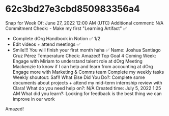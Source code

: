 # 62c3bd27e3cbd850983356a4

Snap for Week Of: June 27, 2022 12:00 AM (UTC)
Additional comment: N/A
Commitment Check: - Make my first "Learning Artifact" ✅
- Complete dOrg Handbook in Notion ✅ 1/2
- Edit videos + attend meetings ✅
- Smile!!! You will finish your first month haha ✅
Name: Joshua Santiago Cruz Pérez
Temperature Check: Amazed!
Top Goal 4 Coming Week: Engage with Miriam to understand talent role at dOrg
Meeting Mackenzie to know if I can help and learn from accounting at dOrg
Engage more with Marketing & Comms team
Complete my weekly tasks
Weekly shoutout: Saf!!
What Else Did You Do?: Complete some documents about projects + attend my mid-term internship review with Clara!
What do you need help on?: N/A
Created time: July 5, 2022 1:25 AM
What did you learn?: Looking for feedback is the best thing we can improve in our work

Amazed!